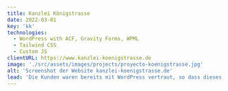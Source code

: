 ```yaml
---
title: Kanzlei Königstrasse
date: 2022-03-01
key: 'kk'
technologies:
  - WordPress with ACF, Gravity Forms, WPML
  - Tailwind CSS
  - Custom JS
clientURL: https://www.kanzlei-koenigstrasse.de
image: './src/assets/images/projects/proyecto-koenigstrasse.jpg'
alt: 'Screenshot der Website kanzlei-koenigstrasse.de'
lead: 'Die Kunden waren bereits mit WordPress vertraut, so dass dieses System beibehalten wurde. Der englische Sprachbereich wurde erweitert und unnötige Zusatzplugins wurden auf ein Minimum reduziert. Es gab eine Menge "technical debt", weshalb ich komplett neu programmiert habe. Es wurden nur die vorhandenen Inhalte importiert und in entsprechende Custom Post Types einsortiert. Es wurde viel umstrukturiert und ehemals unabhängige Seiten wurden in übergeordnete Bereiche sortiert. Alle geänderten URLs wurden als Redirects gespeichert.'
---
```

